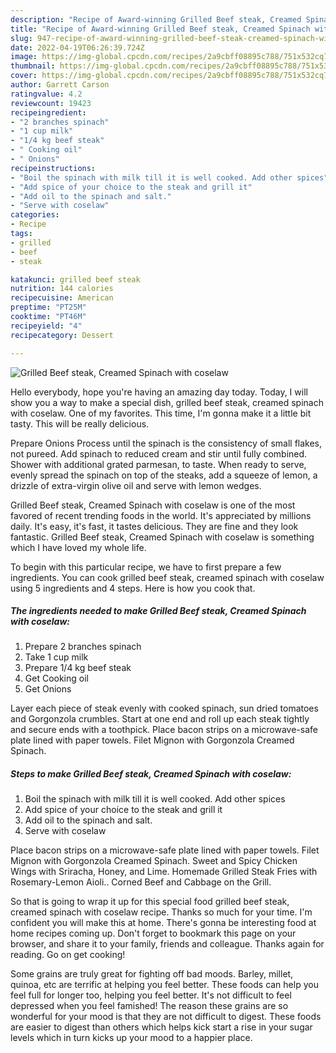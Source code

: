 ```yaml
---
description: "Recipe of Award-winning Grilled Beef steak, Creamed Spinach with coselaw"
title: "Recipe of Award-winning Grilled Beef steak, Creamed Spinach with coselaw"
slug: 947-recipe-of-award-winning-grilled-beef-steak-creamed-spinach-with-coselaw
date: 2022-04-19T06:26:39.724Z
image: https://img-global.cpcdn.com/recipes/2a9cbff08895c788/751x532cq70/grilled-beef-steak-creamed-spinach-with-coselaw-recipe-main-photo.jpg
thumbnail: https://img-global.cpcdn.com/recipes/2a9cbff08895c788/751x532cq70/grilled-beef-steak-creamed-spinach-with-coselaw-recipe-main-photo.jpg
cover: https://img-global.cpcdn.com/recipes/2a9cbff08895c788/751x532cq70/grilled-beef-steak-creamed-spinach-with-coselaw-recipe-main-photo.jpg
author: Garrett Carson
ratingvalue: 4.2
reviewcount: 19423
recipeingredient:
- "2 branches spinach"
- "1 cup milk"
- "1/4 kg beef steak"
- " Cooking oil"
- " Onions"
recipeinstructions:
- "Boil the spinach with milk till it is well cooked. Add other spices"
- "Add spice of your choice to the steak and grill it"
- "Add oil to the spinach and salt."
- "Serve with coselaw"
categories:
- Recipe
tags:
- grilled
- beef
- steak

katakunci: grilled beef steak 
nutrition: 144 calories
recipecuisine: American
preptime: "PT25M"
cooktime: "PT46M"
recipeyield: "4"
recipecategory: Dessert

---
```



![Grilled Beef steak, Creamed Spinach with coselaw](https://img-global.cpcdn.com/recipes/2a9cbff08895c788/751x532cq70/grilled-beef-steak-creamed-spinach-with-coselaw-recipe-main-photo.jpg)

Hello everybody, hope you're having an amazing day today. Today, I will show you a way to make a special dish, grilled beef steak, creamed spinach with coselaw. One of my favorites. This time, I'm gonna make it a little bit tasty. This will be really delicious.

Prepare Onions Process until the spinach is the consistency of small flakes, not pureed. Add spinach to reduced cream and stir until fully combined. Shower with additional grated parmesan, to taste. When ready to serve, evenly spread the spinach on top of the steaks, add a squeeze of lemon, a drizzle of extra-virgin olive oil and serve with lemon wedges.

Grilled Beef steak, Creamed Spinach with coselaw is one of the most favored of recent trending foods in the world. It's appreciated by millions daily. It's easy, it's fast, it tastes delicious. They are fine and they look fantastic. Grilled Beef steak, Creamed Spinach with coselaw is something which I have loved my whole life.


To begin with this particular recipe, we have to first prepare a few ingredients. You can cook grilled beef steak, creamed spinach with coselaw using 5 ingredients and 4 steps. Here is how you cook that.

<!--inarticleads1-->

##### The ingredients needed to make Grilled Beef steak, Creamed Spinach with coselaw:

1. Prepare 2 branches spinach
1. Take 1 cup milk
1. Prepare 1/4 kg beef steak
1. Get  Cooking oil
1. Get  Onions


Layer each piece of steak evenly with cooked spinach, sun dried tomatoes and Gorgonzola crumbles. Start at one end and roll up each steak tightly and secure ends with a toothpick. Place bacon strips on a microwave-safe plate lined with paper towels. Filet Mignon with Gorgonzola Creamed Spinach. 

<!--inarticleads2-->

##### Steps to make Grilled Beef steak, Creamed Spinach with coselaw:

1. Boil the spinach with milk till it is well cooked. Add other spices
1. Add spice of your choice to the steak and grill it
1. Add oil to the spinach and salt.
1. Serve with coselaw


Place bacon strips on a microwave-safe plate lined with paper towels. Filet Mignon with Gorgonzola Creamed Spinach. Sweet and Spicy Chicken Wings with Sriracha, Honey, and Lime. Homemade Grilled Steak Fries with Rosemary-Lemon Aioli.. Corned Beef and Cabbage on the Grill. 

So that is going to wrap it up for this special food grilled beef steak, creamed spinach with coselaw recipe. Thanks so much for your time. I'm confident you will make this at home. There's gonna be interesting food at home recipes coming up. Don't forget to bookmark this page on your browser, and share it to your family, friends and colleague. Thanks again for reading. Go on get cooking!

Some grains are truly great for fighting off bad moods. Barley, millet, quinoa, etc are terrific at helping you feel better. These foods can help you feel full for longer too, helping you feel better. It's not difficult to feel depressed when you feel famished! The reason these grains are so wonderful for your mood is that they are not difficult to digest. These foods are easier to digest than others which helps kick start a rise in your sugar levels which in turn kicks up your mood to a happier place.
